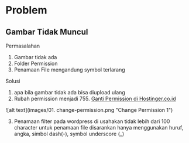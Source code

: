 # Problem

## Gambar Tidak Muncul

Permasalahan
1. Gambar tidak ada
2. Folder Permission
3. Penamaan File mengandung symbol terlarang

Solusi
1. apa bila gambar tidak ada bisa diupload ulang
2. Rubah permission menjadi 755. [Ganti Permission di Hostinger.co.id](https://www.hostinger.com/tutorials/how-to-use-hostinger-file-manager/#File-Management-Area)

![alt text](images/01. change-permission.png "Change Permission 1")


3. Penamaan filter pada wordpress di usahakan tidak lebih dari 100 character untuk penamaan file disarankan hanya menggunakan huruf, angka, simbol dash(-), symbol underscore (_)
